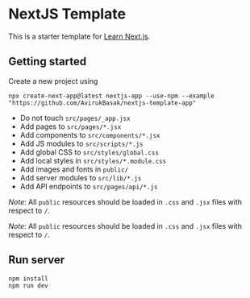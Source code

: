 # NextJS Template
This is a starter template for [Learn Next.js](https://nextjs.org/learn).

## Getting started
Create a new project using
```
npx create-next-app@latest nextjs-app --use-npm --example "https://github.com/AvirukBasak/nextjs-template-app"
```
- Do not touch `src/pages/_app.jsx`
- Add pages to `src/pages/*.jsx`
- Add components to `src/components/*.jsx`
- Add JS modules to `src/scripts/*.js`
- Add global CSS to `src/styles/global.css`
- Add local styles in `src/styles/*.module.css`
- Add images and fonts in `public/`
- Add server modules to `src/lib/*.js`
- Add API endpoints to `src/pages/api/*.js`

*Note*: All `public` resources should be loaded in `.css` and `.jsx` files with respect to `/`.

*Note*: All `public` resources should be loaded in `.css` and `.jsx` files with respect to `/`.

## Run server
```
npm install
npm run dev
```
